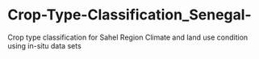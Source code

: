# Crop-Type-Classification_Senegal-
Crop type classification for Sahel Region Climate and land use condition using in-situ data sets 
